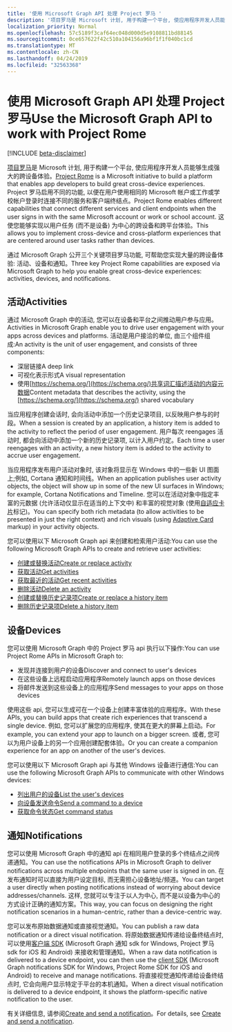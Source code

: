 ```yaml
---
title: '使用 Microsoft Graph API 处理 Project 罗马 '
description: '项目罗马是 Microsoft 计划, 用于构建一个平台, 使应用程序开发人员能够生成强大的跨设备体验。 Project 罗马启用不同的功能, 以便在用户使用相同的 Microsoft 帐户或工作或学校帐户登录时连接不同的服务和客户端终结点。 这使您能够实现以用户任务 (而不是设备) 为中心的跨设备和跨平台体验。 '
localization_priority: Normal
ms.openlocfilehash: 57c5189f3caf64ec048d000d5e9108811bd88145
ms.sourcegitcommit: 0ce657622f42c510a104156a96bf1f1f040bc1cd
ms.translationtype: MT
ms.contentlocale: zh-CN
ms.lasthandoff: 04/24/2019
ms.locfileid: "32563368"
---
```

# <a name="use-the-microsoft-graph-api-to-work-with-project-rome"></a><span data-ttu-id="56840-105">使用 Microsoft Graph API 处理 Project 罗马</span><span class="sxs-lookup"><span data-stu-id="56840-105">Use the Microsoft Graph API to work with Project Rome</span></span> 

[!INCLUDE [beta-disclaimer](../../includes/beta-disclaimer.md)]

<span data-ttu-id="56840-106">[项目罗马](https://developer.microsoft.com/en-us/windows/project-rome)是 Microsoft 计划, 用于构建一个平台, 使应用程序开发人员能够生成强大的跨设备体验。</span><span class="sxs-lookup"><span data-stu-id="56840-106">[Project Rome](https://developer.microsoft.com/en-us/windows/project-rome) is a Microsoft initiative to build a platform that enables app developers to build great cross-device experiences.</span></span> <span data-ttu-id="56840-107">Project 罗马启用不同的功能, 以便在用户使用相同的 Microsoft 帐户或工作或学校帐户登录时连接不同的服务和客户端终结点。</span><span class="sxs-lookup"><span data-stu-id="56840-107">Project Rome enables different capabilities that connect different services and client endpoints when the user signs in with the same Microsoft account or work or school account.</span></span> <span data-ttu-id="56840-108">这使您能够实现以用户任务 (而不是设备) 为中心的跨设备和跨平台体验。</span><span class="sxs-lookup"><span data-stu-id="56840-108">This allows you to implement cross-device and cross-platform experiences that are centered around user tasks rather than devices.</span></span> 

<span data-ttu-id="56840-109">通过 Microsoft Graph 公开三个关键项目罗马功能, 可帮助您实现大量的跨设备体验: 活动、设备和通知。</span><span class="sxs-lookup"><span data-stu-id="56840-109">Three key Project Rome capabilities are exposed via Microsoft Graph to help you enable great cross-device experiences: activities, devices, and notifications.</span></span> 

## <a name="activities"></a><span data-ttu-id="56840-110">活动</span><span class="sxs-lookup"><span data-stu-id="56840-110">Activities</span></span>

<span data-ttu-id="56840-111">通过 Microsoft Graph 中的活动, 您可以在设备和平台之间推动用户参与应用。</span><span class="sxs-lookup"><span data-stu-id="56840-111">Activities in Microsoft Graph enable you to drive user engagement with your apps across devices and platforms.</span></span> <span data-ttu-id="56840-112">活动是用户接洽的单位, 由三个组件组成:</span><span class="sxs-lookup"><span data-stu-id="56840-112">An activity is the unit of user engagement, and consists of three components:</span></span>

- <span data-ttu-id="56840-113">深层链接</span><span class="sxs-lookup"><span data-stu-id="56840-113">A deep link</span></span>
- <span data-ttu-id="56840-114">可视化表示形式</span><span class="sxs-lookup"><span data-stu-id="56840-114">A visual representation</span></span>
- <span data-ttu-id="56840-115">使用[https://schema.org/](https://schema.org/)共享词汇描述活动的内容元数据</span><span class="sxs-lookup"><span data-stu-id="56840-115">Content metadata that describes the activity, using the [https://schema.org/](https://schema.org/) shared vocabulary</span></span>

<span data-ttu-id="56840-116">当应用程序创建会话时, 会向活动中添加一个历史记录项目, 以反映用户参与的时段。</span><span class="sxs-lookup"><span data-stu-id="56840-116">When a session is created by an application, a history item is added to the activity to reflect the period of user engagement.</span></span> <span data-ttu-id="56840-117">用户每次 reengages 活动时, 都会向活动中添加一个新的历史记录项, 以计入用户约定。</span><span class="sxs-lookup"><span data-stu-id="56840-117">Each time a user reengages with an activity, a new history item is added to the activity to accrue user engagement.</span></span>

<span data-ttu-id="56840-118">当应用程序发布用户活动对象时, 该对象将显示在 Windows 中的一些新 UI 图面上;例如, Cortana 通知和时间线。</span><span class="sxs-lookup"><span data-stu-id="56840-118">When an application publishes user activity objects, the object will show up in some of the new UI surfaces in Windows; for example, Cortana Notifications and Timeline.</span></span> <span data-ttu-id="56840-119">您可以在活动对象中指定丰富的元数据 (允许活动仅显示在适当的上下文中) 和丰富的视觉对象 (使用[自适应卡片](https://adaptivecards.io/)标记)。</span><span class="sxs-lookup"><span data-stu-id="56840-119">You can specify both rich metadata (to allow activities to be presented in just the right context) and rich visuals (using [Adaptive Card](https://adaptivecards.io/) markup) in your activity objects.</span></span>

<span data-ttu-id="56840-120">您可以使用以下 Microsoft Graph api 来创建和检索用户活动:</span><span class="sxs-lookup"><span data-stu-id="56840-120">You can use the following Microsoft Graph APIs to create and retrieve user activities:</span></span>

- [<span data-ttu-id="56840-121">创建或替换活动</span><span class="sxs-lookup"><span data-stu-id="56840-121">Create or replace activity</span></span>](../api/projectrome-put-activity.md)
- [<span data-ttu-id="56840-122">获取活动</span><span class="sxs-lookup"><span data-stu-id="56840-122">Get activities</span></span>](../api/projectrome-get-activities.md)
- [<span data-ttu-id="56840-123">获取最近的活动</span><span class="sxs-lookup"><span data-stu-id="56840-123">Get recent activities</span></span>](../api/projectrome-get-recent-activities.md)
- [<span data-ttu-id="56840-124">删除活动</span><span class="sxs-lookup"><span data-stu-id="56840-124">Delete an activity</span></span>](../api/projectrome-delete-activity.md)
- [<span data-ttu-id="56840-125">创建或替换历史记录项</span><span class="sxs-lookup"><span data-stu-id="56840-125">Create or replace a history item</span></span>](../api/projectrome-put-historyitem.md)
- [<span data-ttu-id="56840-126">删除历史记录项</span><span class="sxs-lookup"><span data-stu-id="56840-126">Delete a history item</span></span>](../api/projectrome-delete-historyitem.md)

## <a name="devices"></a><span data-ttu-id="56840-127">设备</span><span class="sxs-lookup"><span data-stu-id="56840-127">Devices</span></span>

<span data-ttu-id="56840-128">您可以使用 Microsoft Graph 中的 Project 罗马 api 执行以下操作:</span><span class="sxs-lookup"><span data-stu-id="56840-128">You can use Project Rome APIs in Microsoft Graph to:</span></span>

- <span data-ttu-id="56840-129">发现并连接到用户的设备</span><span class="sxs-lookup"><span data-stu-id="56840-129">Discover and connect to user's devices</span></span>
- <span data-ttu-id="56840-130">在这些设备上远程启动应用程序</span><span class="sxs-lookup"><span data-stu-id="56840-130">Remotely launch apps on those devices</span></span>
- <span data-ttu-id="56840-131">将邮件发送到这些设备上的应用程序</span><span class="sxs-lookup"><span data-stu-id="56840-131">Send messages to your apps on those devices</span></span>

<span data-ttu-id="56840-132">使用这些 api, 您可以生成可在一个设备上创建丰富体验的应用程序。</span><span class="sxs-lookup"><span data-stu-id="56840-132">With these APIs, you can build apps that create rich experiences that transcend a single device.</span></span> <span data-ttu-id="56840-133">例如, 您可以扩展您的应用程序, 使其在更大的屏幕上启动。</span><span class="sxs-lookup"><span data-stu-id="56840-133">For example, you can extend your app to launch on a bigger screen.</span></span> <span data-ttu-id="56840-134">或者, 您可以为用户设备上的另一个应用创建配套体验。</span><span class="sxs-lookup"><span data-stu-id="56840-134">Or you can create a companion experience for an app on another of the user's devices.</span></span>

<span data-ttu-id="56840-135">您可以使用以下 Microsoft Graph api 与其他 Windows 设备进行通信:</span><span class="sxs-lookup"><span data-stu-id="56840-135">You can use the following Microsoft Graph APIs to communicate with other Windows devices:</span></span>

- [<span data-ttu-id="56840-136">列出用户的设备</span><span class="sxs-lookup"><span data-stu-id="56840-136">List the user's devices</span></span>](../api/user-list-devices.md)
- [<span data-ttu-id="56840-137">向设备发送命令</span><span class="sxs-lookup"><span data-stu-id="56840-137">Send a command to a device</span></span>](../api/send-device-command.md)
- [<span data-ttu-id="56840-138">获取命令状态</span><span class="sxs-lookup"><span data-stu-id="56840-138">Get command status</span></span>](../api/get-device-command-status.md)

## <a name="notifications"></a><span data-ttu-id="56840-139">通知</span><span class="sxs-lookup"><span data-stu-id="56840-139">Notifications</span></span>

<span data-ttu-id="56840-140">您可以使用 Microsoft Graph 中的通知 api 在相同用户登录的多个终结点之间传递通知。</span><span class="sxs-lookup"><span data-stu-id="56840-140">You can use the notifications APIs in Microsoft Graph to deliver notifications across multiple endpoints that the same user is signed in on.</span></span> <span data-ttu-id="56840-141">在发布通知时可以直接为用户设定目标, 而无需担心设备地址/频道。</span><span class="sxs-lookup"><span data-stu-id="56840-141">You can target a user directly when posting notifications instead of worrying about device addresses/channels.</span></span> <span data-ttu-id="56840-142">这样, 您就可以专注于以人为中心, 而不是以设备为中心的方式设计正确的通知方案。</span><span class="sxs-lookup"><span data-stu-id="56840-142">This way, you can focus on designing the right notification scenarios in a human-centric, rather than a device-centric way.</span></span> 

<span data-ttu-id="56840-143">您可以发布原始数据通知或直接视觉通知。</span><span class="sxs-lookup"><span data-stu-id="56840-143">You can publish a raw data notification or a direct visual notification.</span></span> <span data-ttu-id="56840-144">将原始数据通知传递给设备终结点时, 可以使用[客户端 SDK](https://github.com/Microsoft/project-rome) (Microsoft Graph 通知 sdk for Windows, Project 罗马 sdk for iOS 和 Android) 来接收和管理通知。</span><span class="sxs-lookup"><span data-stu-id="56840-144">When a raw data notification is delivered to a device endpoint, you can then use the [client SDK](https://github.com/Microsoft/project-rome) (Microsoft Graph notifications SDK for Windows, Project Rome SDK for iOS and Android) to receive and manage notifications.</span></span> <span data-ttu-id="56840-145">将直接视觉通知传递给设备终结点时, 它会向用户显示特定于平台的本机通知。</span><span class="sxs-lookup"><span data-stu-id="56840-145">When a direct visual notification is delivered to a device endpoint, it shows the platform-specific native notification to the user.</span></span> 

<span data-ttu-id="56840-146">有关详细信息, 请参阅[Create and send a notification](../api/projectrome-notification-post.md)。</span><span class="sxs-lookup"><span data-stu-id="56840-146">For details, see [Create and send a notification](../api/projectrome-notification-post.md).</span></span>

